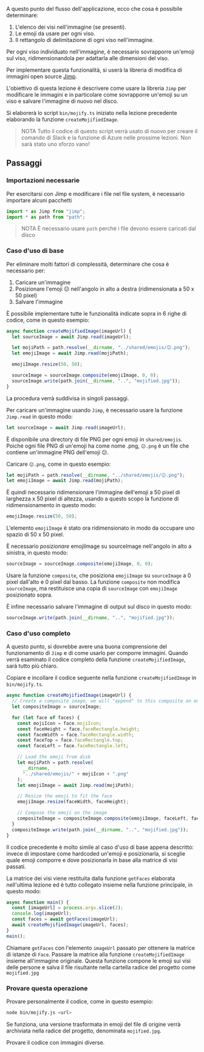 A questo punto del flusso dell'applicazione, ecco che cosa è possibile determinare:

1.  L'elenco dei visi nell'immagine (se presenti).
2.  Le emoji da usare per ogni viso.
3.  Il rettangolo di delimitazione di ogni viso nell'immagine.

Per ogni viso individuato nell'immagine, è necessario sovrapporre un'emoji sul viso, ridimensionandola per adattarla alle dimensioni del viso.

Per implementare questa funzionalità, si userà la libreria di modifica di immagini open source [Jimp](https://www.npmjs.com/package/jimp).

L'obiettivo di questa lezione è descrivere come usare la libreria `Jimp` per modificare le immagini e in particolare come sovrapporre un'emoji su un viso e salvare l'immagine di nuovo nel disco.

Si elaborerà lo script `bin/mojify.ts` iniziato nella lezione precedente elaborando la funzione `createMojifiedImage`.

> NOTA Tutto il codice di questo script verrà usato di nuovo per creare il comando di Slack e la funzione di Azure nelle prossime lezioni. Non sarà stato uno sforzo vano!

## <a name="steps"></a>Passaggi

### <a name="required-imports"></a>Importazioni necessarie

Per esercitarsi con Jimp e modificare i file nel file system, è necessario importare alcuni pacchetti

```typescript
import * as Jimp from "jimp";
import * as path from "path";
```

> NOTA È necessario usare `path` perché i file devono essere caricati dal disco

### <a name="basic-use-case"></a>Caso d'uso di base

Per eliminare molti fattori di complessità, determinare che cosa è necessario per:

1. Caricare un'immagine
2. Posizionare l'emoji 😕 nell'angolo in alto a destra (ridimensionata a 50 x 50 pixel)
3. Salvare l'immagine

È possibile implementare tutte le funzionalità indicate sopra in 6 righe di codice, come in questo esempio:

```typescript
async function createMojifiedImage(imageUrl) {
  let sourceImage = await Jimp.read(imageUrl);

  let mojiPath = path.resolve(__dirname, "../shared/emojis/😕.png");
  let emojiImage = await Jimp.read(mojiPath);

  emojiImage.resize(50, 50);

  sourceImage = sourceImage.composite(emojiImage, 0, 0);
  sourceImage.write(path.join(__dirname, "..", "mojified.jpg"));
}
```

La procedura verrà suddivisa in singoli passaggi.

Per caricare un'immagine usando `Jimp`, è necessario usare la funzione `Jimp.read` in questo modo:

```typescript
let sourceImage = await Jimp.read(imageUrl);
```

È disponibile una directory di file PNG per ogni emoji in `shared/emojis`. Poiché ogni file PNG di un'emoji ha come nome <emoji>.png, `😕.png` è un file che contiene un'immagine PNG dell'emoji 😕.

Caricare `😕.png`, come in questo esempio:

```typescript
let mojiPath = path.resolve(__dirname, "../shared/emojis/😕.png");
let emojiImage = await Jimp.read(mojiPath);
```

È quindi necessario ridimensionare l'immagine dell'emoji a 50 pixel di larghezza x 50 pixel di altezza, usando a questo scopo la funzione di ridimensionamento in questo modo:

```typescript
emojiImage.resize(50, 50);
```

L'elemento `emojiImage` è stato ora ridimensionato in modo da occupare uno spazio di 50 x 50 pixel.

È necessario _posizionare_ emojiImage su sourceImage nell'angolo in alto a sinistra, in questo modo:

```typescript
sourceImage = sourceImage.composite(emojiImage, 0, 0);
```

Usare la funzione `composite`, che posiziona `emojiImage` su `sourceImage` a 0 pixel dall'alto e 0 pixel dal basso. La funzione `composite` non modifica `sourceImage`, ma restituisce una copia di `sourceImage` con `emojiImage` posizionato sopra.

È infine necessario salvare l'immagine di output sul disco in questo modo:

```typescript
sourceImage.write(path.join(__dirname, "..", "mojified.jpg"));
```

### <a name="full-use-case"></a>Caso d'uso completo

A questo punto, si dovrebbe avere una buona comprensione del funzionamento di `Jimp` e di come usarlo per comporre immagini. Quando verrà esaminato il codice completo della funzione `createMojifiedImage`, sarà tutto più chiaro.

Copiare e incollare il codice seguente nella funzione `createMojifiedImage` in `bin/mojify.ts`.

```typescript
async function createMojifiedImage(imageUrl) {
  // Create a composite image, we will "append" to this composite an emoji image for each face found
  let compositeImage = sourceImage;

  for (let face of faces) {
    const mojiIcon = face.mojiIcon;
    const faceHeight = face.faceRectangle.height;
    const faceWidth = face.faceRectangle.width;
    const faceTop = face.faceRectangle.top;
    const faceLeft = face.faceRectangle.left;

    // Load the emoji from disk
    let mojiPath = path.resolve(
      __dirname,
      "../shared/emojis/" + mojiIcon + ".png"
    );
    let emojiImage = await Jimp.read(mojiPath);

    // Resize the emoji to fit the face
    emojiImage.resize(faceWidth, faceHeight);

    // Compose the emoji on the image
    compositeImage = compositeImage.composite(emojiImage, faceLeft, faceTop);
  }
  compositeImage.write(path.join(__dirname, "..", "mojified.jpg"));
}
```

Il codice precedente è molto simile al caso d'uso di base appena descritto: invece di impostare come hardcoded un'emoji e posizionarla, si sceglie quale emoji comporre e dove posizionarla in base alla matrice di visi passati.

La matrice dei visi viene restituita dalla funzione `getFaces` elaborata nell'ultima lezione ed è tutto collegato insieme nella funzione principale, in questo modo:

```typescript
async function main() {
  const [imageUrl] = process.argv.slice(2);
  console.log(imageUrl);
  const faces = await getFaces(imageUrl);
  await createMojifiedImage(imageUrl, faces);
}
main();
```

Chiamare `getFaces` con l'elemento `imageUrl` passato per ottenere la matrice di istanze di `Face`.
Passare la matrice alla funzione `createMojifiedImage` insieme all'immagine originale. Questa funzione compone le emoji sui visi delle persone e salva il file risultante nella cartella radice del progetto come `mojified.jpg`

### <a name="try-it-out"></a>Provare questa operazione

Provare personalmente il codice, come in questo esempio:

```bash
node bin/mojify.js <url>
```

Se funziona, una versione trasformata in emoji del file di origine verrà archiviata nella radice del progetto, denominata `mojified.jpg`.

Provare il codice con immagini diverse.
